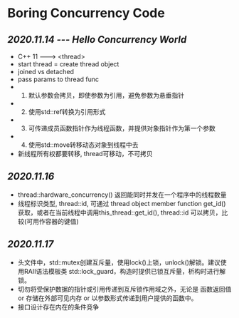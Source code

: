 # Boring Concurrency Code

## *2020.11.14 --- Hello Concurrency World*
* C++ 11 ---> \<thread>  
* start thread = create thread object  
* joined vs detached  
* pass params to thread func
* 1. 默认参数会拷贝，即使参数为引用，避免参数为悬垂指针
* 2. 使用std::ref转换为引用形式
* 3. 可传递成员函数指针作为线程函数，并提供对象指针作为第一个参数
* 4. 使用std::move转移动态对象到线程中去  
* 新线程所有权都要转移, thread可移动，不可拷贝

## *2020.11.16*
* thread::hardware_concurrency() 返回能同时并发在一个程序中的线程数量
* 线程标识类型, thread::id, 可通过 thread object member function get_id()获取，或者在当前线程中调用this_thread::get_id(), thread::id 可以拷贝，比较(可用作容器的键值)

## *2020.11.17*
* <mutex>头文件中，std::mutex创建互斥量，使用lock()上锁，unlock()解锁。建议使用RAII语法模板类 std::lock_guard，构造时提供已锁互斥量，析构时进行解锁。
* 切勿将受保护数据的指针或引用传递到互斥锁作用域之外，无论是 函数返回值 or 存储在外部可见内存 or 以参数形式传递到用户提供的函数中。
* 接口设计存在内在的条件竞争


